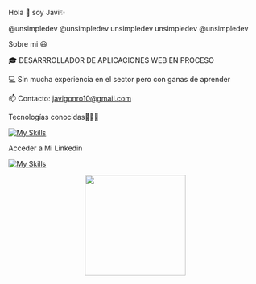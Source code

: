 Hola 👋 soy Javi✨

@unsimpledev @unsimpledev unsimpledev unsimpledev @unsimpledev

Sobre mi 😃

🎓 DESARRROLLADOR DE APLICACIONES WEB EN PROCESO

💻 Sin mucha experiencia en el sector pero con ganas de aprender

📫 Contacto: javigonro10@gmail.com

Tecnologías conocidas👨🏻‍💻

[![My Skills](https://skillicons.dev/icons?i=js,html,css,python,php)](https://skillicons.dev)

Acceder a Mi Linkedin

[![My Skills](https://skillicons.dev/icons?i=linkedin)](https://es.linkedin.com/in/francisco-javier-gonzalez-romero-623766280)


<div id="header" align="center">
  <img src="https://giphy.com/embed/qgQUggAC3Pfv687qPC" width="200"/>
</div>



